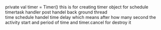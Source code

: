 private val timer = Timer() this is for creating timer object for schedule timertask
handler post handel back ground thread  
time schedule handel time delay which means after how many second the activity start and period of time and timer.cancel for destroy it



    

